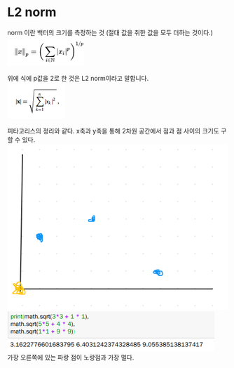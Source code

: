 # L2 norm  
norm 이란 백터의 크기를 측정하는 것 (절대 값을 취한 값을 모두 더하는 것이다.)  
![](photo/47-1.png)

위에 식에 p값을 2로 한 것은 L2 norm이라고 말합니다.  
![](photo/47-2.png)

피타고리스의 정리와 같다. x축과 y축을 통해 2차원 공간에서 점과 점 사이의 크기도 구할 수 있다.  
![](photo/47-3.png)  
![](photo/47-4.png)  
가장 오른쪽에 있는 파랑 점이 노랑점과 가장 멀다.
